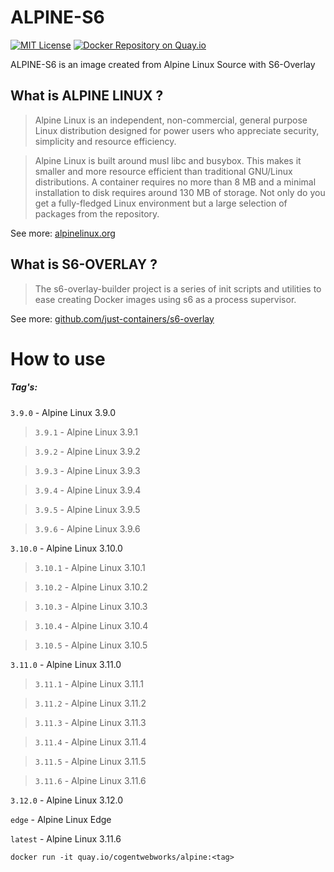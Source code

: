 # ALPINE-S6
[![MIT License](http://img.shields.io/badge/license-MIT-blue.svg?style=flat)](LICENSE)
[![Docker Repository on Quay.io](https://quay.io/repository/cogentwebworks/alpine/status "Docker Repository on Quay.io")](https://quay.io/repository/cogentwebworks/alpine)

ALPINE-S6 is an image created from Alpine Linux Source with S6-Overlay



## What is ALPINE LINUX ?
>Alpine Linux is an independent, non-commercial, general purpose Linux distribution designed for power users who appreciate security, simplicity and resource efficiency.

>Alpine Linux is built around musl libc and busybox. This makes it smaller and more resource efficient than traditional GNU/Linux distributions. A container requires no more than 8 MB and a minimal installation to disk requires around 130 MB of storage. Not only do you get a fully-fledged Linux environment but a large selection of packages from the repository.

See more: [alpinelinux.org](https://alpinelinux.org/about/)



## What is S6-OVERLAY ?
>The s6-overlay-builder project is a series of init scripts and utilities to ease creating Docker images using s6 as a process supervisor.

See more: [github.com/just-containers/s6-overlay](https://github.com/just-containers/s6-overlay#s6-overlay-)



# How to use
##### Tag's:

`3.9.0` - Alpine Linux 3.9.0

>`3.9.1` - Alpine Linux 3.9.1

>`3.9.2` - Alpine Linux 3.9.2

>`3.9.3` - Alpine Linux 3.9.3

>`3.9.4` - Alpine Linux 3.9.4

>`3.9.5` - Alpine Linux 3.9.5

>`3.9.6` - Alpine Linux 3.9.6


`3.10.0` - Alpine Linux 3.10.0

>`3.10.1` - Alpine Linux 3.10.1

>`3.10.2` - Alpine Linux 3.10.2

>`3.10.3` - Alpine Linux 3.10.3

>`3.10.4` - Alpine Linux 3.10.4

>`3.10.5` - Alpine Linux 3.10.5


`3.11.0` - Alpine Linux 3.11.0

>`3.11.1` - Alpine Linux 3.11.1

>`3.11.2` - Alpine Linux 3.11.2

>`3.11.3` - Alpine Linux 3.11.3

>`3.11.4` - Alpine Linux 3.11.4

>`3.11.5` - Alpine Linux 3.11.5

>`3.11.6` - Alpine Linux 3.11.6


`3.12.0` - Alpine Linux 3.12.0


`edge` - Alpine Linux Edge


`latest` - Alpine Linux 3.11.6


`docker run -it quay.io/cogentwebworks/alpine:<tag>`
